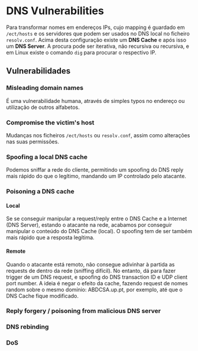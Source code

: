 # DNS Vulnerabilities

Para transformar nomes em endereços IPs, cujo mapping é guardado em `/ect/hosts` e os servidores que podem ser usados no DNS local no ficheiro `resolv.conf`. Acima desta configuração existe um **DNS Cache** e após isso um **DNS Server**. A procura pode ser iterativa, não recursiva ou recursiva, e em Linux existe o comando `dig` para procurar o respectivo IP.

## Vulnerabilidades

### Misleading domain names

É uma vulnerabilidade humana, através de simples typos no endereço ou utilização de outros alfabetos. 

### Compromise the victim's host

Mudanças nos ficheiros `/ect/hosts` ou `resolv.conf`, assim como alterações nas suas permissões.

### Spoofing a local DNS cache

Podemos sniffar a rede do cliente, permitindo um spoofing do DNS reply mais rápido do que o legítimo, mandando um IP controlado pelo atacante.

### Poisoning a DNS cache

#### Local

Se se conseguir manipular a request/reply entre o DNS Cache e a Internet (DNS Server), estando o atacante na rede, acabamos por conseguir manipular o conteúdo do DNS Cache (local). O spoofing tem de ser também mais rápido que a resposta legítima.

#### Remote

Quando o atacante está remoto, não consegue adivinhar à partida as requests de dentro da rede (sniffing difícil). No entanto, dá para fazer trigger de um DNS request, e spoofing do DNS transaction ID e UDP client port number. A ideia é negar o efeito da cache, fazendo request de nomes random sobre o mesmo domínio: ABDCSA.up.pt, por exemplo, até que o DNS Cache fique modificado.

### Reply forgery / poisoning from malicious DNS server



### DNS rebinding



### DoS

